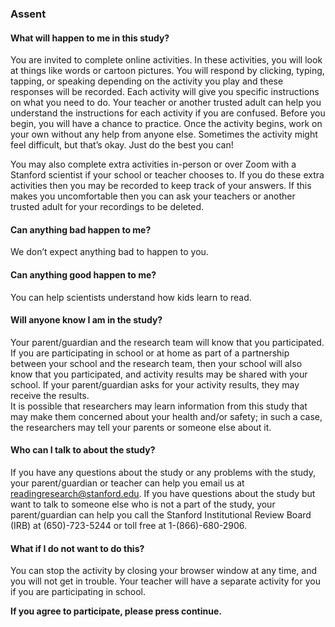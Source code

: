 ### **Assent**

#### **What will happen to me in this study?**

You are invited to complete online activities. In these activities, you will look at things like words or cartoon pictures. You will respond by clicking, typing, tapping, or speaking depending on the activity you play and these responses will be recorded. Each activity will give you specific instructions on what you need to do. Your teacher or another trusted adult can help you understand the instructions for each activity if you are confused. Before you begin, you will have a chance to practice. Once the activity begins, work on your own without any help from anyone else. Sometimes the activity might feel difficult, but that’s okay. Just do the best you can\!

You may also complete extra activities in-person or over Zoom with a Stanford scientist if your school or teacher chooses to. If you do these extra activities then you may be recorded to keep track of your answers. If this makes you uncomfortable then you can ask your teachers or another trusted adult for your recordings to be deleted. 

#### **Can anything bad happen to me?**

We don’t expect anything bad to happen to you.

#### **Can anything good happen to me?**

You can help scientists understand how kids learn to read.

#### **Will anyone know I am in the study?**

Your parent/guardian and the research team will know that you participated. If you are participating in school or at home as part of a partnership between your school and the research team, then your school will also know that you participated, and activity results may be shared with your school. If your parent/guardian asks for your activity results, they may receive the results.   
It is possible that researchers may learn information from this study that may make them concerned about your health and/or safety; in such a case, the researchers may tell your parents or someone else about it.

#### **Who can I talk to about the study?**

If you have any questions about the study or any problems with the study, your parent/guardian or teacher can help you email us at readingresearch@stanford.edu. If you have questions about the study but want to talk to someone else who is not a part of the study, your parent/guardian can help you call the Stanford Institutional Review Board (IRB) at (650)-723-5244 or toll free at 1-(866)-680-2906.

#### **What if I do not want to do this?**

You can stop the activity by closing your browser window at any time, and you will not get in trouble. Your teacher will have a separate activity for you if you are participating in school.

**If you agree to participate, please press continue.**